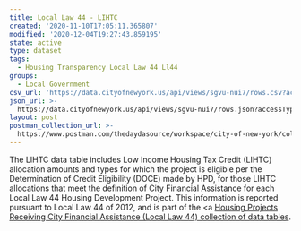 ```yaml
---
title: Local Law 44 - LIHTC
created: '2020-11-10T17:05:11.365807'
modified: '2020-12-04T19:27:43.859195'
state: active
type: dataset
tags:
  - Housing Transparency Local Law 44 Ll44
groups:
  - Local Government
csv_url: 'https://data.cityofnewyork.us/api/views/sgvu-nui7/rows.csv?accessType=DOWNLOAD'
json_url: >-
  https://data.cityofnewyork.us/api/views/sgvu-nui7/rows.json?accessType=DOWNLOAD
layout: post
postman_collection_url: >-
  https://www.postman.com/thedaydasource/workspace/city-of-new-york/collection/15909983-fbabbb25-5f5b-4517-9fe3-8732de7930ef
---
```

The LIHTC data table includes Low Income Housing Tax Credit (LIHTC) allocation amounts and types for which the project is eligible per the Determination of Credit Eligibility (DOCE) made by HPD, for those LIHTC allocations that meet the definition of City Financial Assistance for each Local Law 44 Housing Development Project. This information is reported pursuant to Local Law 44 of 2012, and is part of the <a <a href='https://data.cityofnewyork.us/browse?Data-Collection_Data-Collection=HPD+Local+Law+44'>Housing Projects Receiving City Financial Assistance (Local Law 44) collection of data tables</a>.
